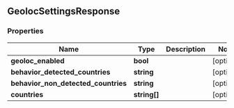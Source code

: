 ## GeolocSettingsResponse

### Properties
Name | Type | Description | Notes
------------ | ------------- | ------------- | -------------
**geoloc_enabled** | **bool** |  | [optional] 
**behavior_detected_countries** | **string** |  | [optional] 
**behavior_non_detected_countries** | **string** |  | [optional] 
**countries** | **string[]** |  | [optional] 


